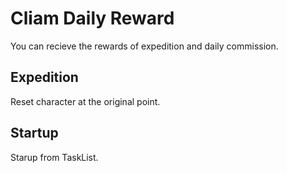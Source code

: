 # Cliam Daily Reward

You can recieve the rewards of expedition and daily commission.

## Expedition

Reset character at the original point.

## Startup

Starup from TaskList.

